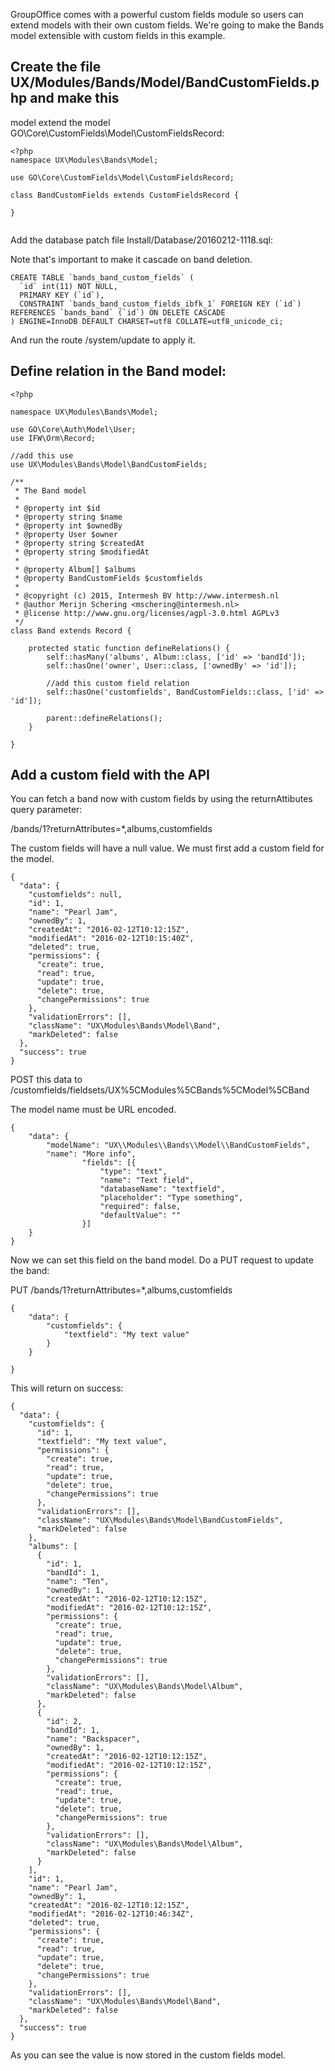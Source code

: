 GroupOffice comes with a powerful custom fields module so users can extend 
models with their own custom fields. We're going to make the Bands model 
extensible with custom fields in this example.

## Create the file UX/Modules/Bands/Model/BandCustomFields.php and make this 
model extend the model GO\Core\CustomFields\Model\CustomFieldsRecord:

````````````````````````````````````````````````````````````````````````````````
<?php
namespace UX\Modules\Bands\Model;

use GO\Core\CustomFields\Model\CustomFieldsRecord;

class BandCustomFields extends CustomFieldsRecord {
	
}


````````````````````````````````````````````````````````````````````````````````

Add the database patch file Install/Database/20160212-1118.sql:

Note that's important to make it cascade on band deletion.

````````````````````````````````````````````````````````````````````````````````
CREATE TABLE `bands_band_custom_fields` (
  `id` int(11) NOT NULL,
  PRIMARY KEY (`id`),
  CONSTRAINT `bands_band_custom_fields_ibfk_1` FOREIGN KEY (`id`) REFERENCES `bands_band` (`id`) ON DELETE CASCADE
) ENGINE=InnoDB DEFAULT CHARSET=utf8 COLLATE=utf8_unicode_ci;

````````````````````````````````````````````````````````````````````````````````

And run the route /system/update to apply it.


## Define relation in the Band model:
````````````````````````````````````````````````````````````````````````````````
<?php

namespace UX\Modules\Bands\Model;

use GO\Core\Auth\Model\User;
use IFW\Orm\Record;

//add this use
use UX\Modules\Bands\Model\BandCustomFields;

/**
 * The Band model
 *
 * @property int $id
 * @property string $name
 * @property int $ownedBy
 * @property User $owner
 * @property string $createdAt
 * @property string $modifiedAt
 * 
 * @property Album[] $albums
 * @property BandCustomFields $customfields
 *
 * @copyright (c) 2015, Intermesh BV http://www.intermesh.nl
 * @author Merijn Schering <mschering@intermesh.nl>
 * @license http://www.gnu.org/licenses/agpl-3.0.html AGPLv3
 */
class Band extends Record {

	protected static function defineRelations() {
		self::hasMany('albums', Album::class, ['id' => 'bandId']);
		self::hasOne('owner', User::class, ['ownedBy' => 'id']);
		
		//add this custom field relation
		self::hasOne('customfields', BandCustomFields::class, ['id' => 'id']);

		parent::defineRelations();
	}

}

````````````````````````````````````````````````````````````````````````````````

## Add a custom field with the API

You can fetch a band now with custom fields by using the returnAttibutes query parameter:

/bands/1?returnAttributes=*,albums,customfields

The custom fields will have a null value. We must first add a custom field for the model.

````````````````````````````````````````````````````````````````````````````````
{
  "data": {
    "customfields": null,
    "id": 1,
    "name": "Pearl Jam",
    "ownedBy": 1,
    "createdAt": "2016-02-12T10:12:15Z",
    "modifiedAt": "2016-02-12T10:15:40Z",
    "deleted": true,
    "permissions": {
      "create": true,
      "read": true,
      "update": true,
      "delete": true,
      "changePermissions": true
    },
    "validationErrors": [],
    "className": "UX\Modules\Bands\Model\Band",
    "markDeleted": false
  },
  "success": true
}
````````````````````````````````````````````````````````````````````````````````

POST this data to /customfields/fieldsets/UX%5CModules%5CBands%5CModel%5CBand

The model name must be URL encoded.

````````````````````````````````````````````````````````````````````````````````
{
    "data": {
        "modelName": "UX\\Modules\\Bands\\Model\\BandCustomFields",
        "name": "More info",
				"fields": [{
					"type": "text",
					"name": "Text field",
					"databaseName": "textfield",
					"placeholder": "Type something",
					"required": false,
					"defaultValue": ""			
				}]
    } 
}
````````````````````````````````````````````````````````````````````````````````

Now we can set this field on the band model. Do a PUT request to update the
band:

PUT /bands/1?returnAttributes=*,albums,customfields

````````````````````````````````````````````````````````````````````````````````
{
	"data": {		
		"customfields": {
			"textfield": "My text value"
		}
	}

}

````````````````````````````````````````````````````````````````````````````````

This will return on success:

````````````````````````````````````````````````````````````````````````````````
{
  "data": {
    "customfields": {
      "id": 1,
      "textfield": "My text value",
      "permissions": {
        "create": true,
        "read": true,
        "update": true,
        "delete": true,
        "changePermissions": true
      },
      "validationErrors": [],
      "className": "UX\Modules\Bands\Model\BandCustomFields",
      "markDeleted": false
    },
    "albums": [
      {
        "id": 1,
        "bandId": 1,
        "name": "Ten",
        "ownedBy": 1,
        "createdAt": "2016-02-12T10:12:15Z",
        "modifiedAt": "2016-02-12T10:12:15Z",
        "permissions": {
          "create": true,
          "read": true,
          "update": true,
          "delete": true,
          "changePermissions": true
        },
        "validationErrors": [],
        "className": "UX\Modules\Bands\Model\Album",
        "markDeleted": false
      },
      {
        "id": 2,
        "bandId": 1,
        "name": "Backspacer",
        "ownedBy": 1,
        "createdAt": "2016-02-12T10:12:15Z",
        "modifiedAt": "2016-02-12T10:12:15Z",
        "permissions": {
          "create": true,
          "read": true,
          "update": true,
          "delete": true,
          "changePermissions": true
        },
        "validationErrors": [],
        "className": "UX\Modules\Bands\Model\Album",
        "markDeleted": false
      }
    ],
    "id": 1,
    "name": "Pearl Jam",
    "ownedBy": 1,
    "createdAt": "2016-02-12T10:12:15Z",
    "modifiedAt": "2016-02-12T10:46:34Z",
    "deleted": true,
    "permissions": {
      "create": true,
      "read": true,
      "update": true,
      "delete": true,
      "changePermissions": true
    },
    "validationErrors": [],
    "className": "UX\Modules\Bands\Model\Band",
    "markDeleted": false
  },
  "success": true
}

````````````````````````````````````````````````````````````````````````````````

As you can see the value is now stored in the custom fields model.